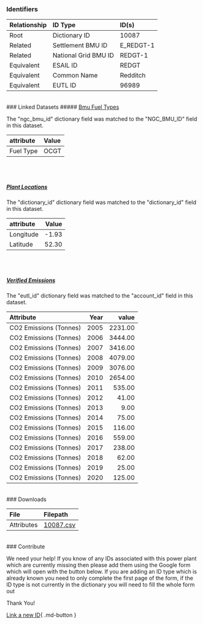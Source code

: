 ### Identifiers

| Relationship   | ID Type              | ID(s)     |
|:---------------|:---------------------|:----------|
| Root           | Dictionary ID        | 10087     |
| Related        | Settlement BMU ID    | E_REDGT-1 |
| Related        | National Grid BMU ID | REDGT-1   |
| Equivalent     | ESAIL ID             | REDGT     |
| Equivalent     | Common Name          | Redditch  |
| Equivalent     | EUTL ID              | 96989     |

<br>
### Linked Datasets
##### <a href="https://osuked.github.io/Power-Station-Dictionary/datasets/bmu-fuel-types">Bmu Fuel Types</a>



The "ngc_bmu_id" dictionary field was matched to the "NGC_BMU_ID" field in this dataset.

| attribute   | Value   |
|:------------|:--------|
| Fuel Type   | OCGT    |

<br><br>
##### <a href="https://osuked.github.io/Power-Station-Dictionary/datasets/plant-locations">Plant Locations</a>



The "dictionary_id" dictionary field was matched to the "dictionary_id" field in this dataset.

| attribute   |   Value |
|:------------|--------:|
| Longitude   |   -1.93 |
| Latitude    |   52.30 |

<br><br>
##### <a href="https://osuked.github.io/Power-Station-Dictionary/datasets/verified-emissions">Verified Emissions</a>



The "eutl_id" dictionary field was matched to the "account_id" field in this dataset.

| Attribute              |   Year |   value |
|:-----------------------|-------:|--------:|
| CO2 Emissions (Tonnes) |   2005 | 2231.00 |
| CO2 Emissions (Tonnes) |   2006 | 3444.00 |
| CO2 Emissions (Tonnes) |   2007 | 3416.00 |
| CO2 Emissions (Tonnes) |   2008 | 4079.00 |
| CO2 Emissions (Tonnes) |   2009 | 3076.00 |
| CO2 Emissions (Tonnes) |   2010 | 2654.00 |
| CO2 Emissions (Tonnes) |   2011 |  535.00 |
| CO2 Emissions (Tonnes) |   2012 |   41.00 |
| CO2 Emissions (Tonnes) |   2013 |    9.00 |
| CO2 Emissions (Tonnes) |   2014 |   75.00 |
| CO2 Emissions (Tonnes) |   2015 |  116.00 |
| CO2 Emissions (Tonnes) |   2016 |  559.00 |
| CO2 Emissions (Tonnes) |   2017 |  238.00 |
| CO2 Emissions (Tonnes) |   2018 |   62.00 |
| CO2 Emissions (Tonnes) |   2019 |   25.00 |
| CO2 Emissions (Tonnes) |   2020 |  125.00 |


<br>
### Downloads


| File       | Filepath                                                                              |
|:-----------|:--------------------------------------------------------------------------------------|
| Attributes | [10087.csv](https://osuked.github.io/Power-Station-Dictionary/object_attrs/10087.csv) |


<br>
### Contribute

We need your help! If you know of any IDs associated with this power plant which are currently missing then please add them using the Google form which will open with the button below. If you are adding an ID type which is already known you need to only complete the first page of the form, if the ID type is not currently in the dictionary you will need to fill the whole form out

Thank You!

[Link a new ID](https://docs.google.com/forms/d/e/1FAIpQLSc5jRsQ7NgiLLXbwo9PUdwTQyuqbRwThltG56-o6NVSe7E_nw/viewform?usp=pp_url&entry.251912331=10087){ .md-button }